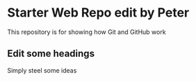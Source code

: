# Starter Web Repo edit by Peter

This repository is for showing how Git and GitHub work

## Edit some headings

Simply steel some ideas